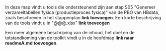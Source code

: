 In deze map vindt u tools die ondersteunend zijn aan stap S05 "Genereer verzameltabellen fysica (productieproces fysica)" van de PBO van HBdata, zoals beschreven in het stappenplan **link toevoegen**. Een korte beschrijving van de tools vindt u in "@@@.xlsx" **link toeveogen** 

Een meer algemene beschrijving van de inhoud, het doel en de totstandkoming van de toolkit vindt u in de hoofdmap **link naar readmeA.md toevoegen**.
